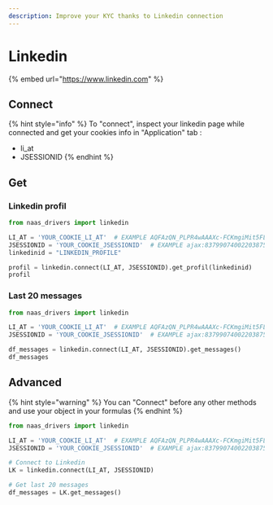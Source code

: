 ```yaml
---
description: Improve your KYC thanks to Linkedin connection
---
```


# Linkedin

{% embed url="https://www.linkedin.com" %}

## Connect

{% hint style="info" %}
To "connect", inspect your linkedin page while connected and get your cookies info in "Application" tab :

* li\_at
* JSESSIONID
{% endhint %}

## Get 

### Linkedin profil

```python
from naas_drivers import linkedin

LI_AT = 'YOUR_COOKIE_LI_AT'  # EXAMPLE AQFAzQN_PLPR4wAAAXc-FCKmgiMit5FLdY1af3-2
JSESSIONID = 'YOUR_COOKIE_JSESSIONID'  # EXAMPLE ajax:8379907400220387585
linkedinid = "LINKEDIN_PROFILE"

profil = linkedin.connect(LI_AT, JSESSIONID).get_profil(linkedinid)
profil
```

### Last 20 messages

```python
from naas_drivers import linkedin

LI_AT = 'YOUR_COOKIE_LI_AT'  # EXAMPLE AQFAzQN_PLPR4wAAAXc-FCKmgiMit5FLdY1af3-2
JSESSIONID = 'YOUR_COOKIE_JSESSIONID'  # EXAMPLE ajax:8379907400220387585

df_messages = linkedin.connect(LI_AT, JSESSIONID).get_messages()
df_messages
```

## Advanced

{% hint style="warning" %}
You can "Connect" before any other methods and use your object in your formulas
{% endhint %}

```python
from naas_drivers import linkedin

LI_AT = 'YOUR_COOKIE_LI_AT'  # EXAMPLE AQFAzQN_PLPR4wAAAXc-FCKmgiMit5FLdY1af3-2
JSESSIONID = 'YOUR_COOKIE_JSESSIONID'  # EXAMPLE ajax:8379907400220387585

# Connect to Linkedin
LK = linkedin.connect(LI_AT, JSESSIONID)

# Get last 20 messages
df_messages = LK.get_messages()
```

